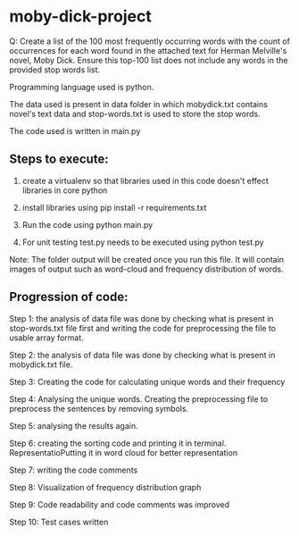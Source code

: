 # moby-dick-project

Q: Create a list of the 100 most frequently occurring words with the count of occurrences for each word found in the attached text for Herman Melville's novel, Moby Dick. Ensure this top-100 list does not include any words in the provided stop words list.

Programming language used is python.

The data used is present in data folder in which mobydick.txt contains novel's text data and stop-words.txt is used to store the stop words.

The code used is written in main.py

## Steps to execute:

1. create a virtualenv so that libraries used in this code doesn't effect libraries in core python 

2. install libraries using pip install -r requirements.txt

3. Run the code using python main.py

4. For unit testing test.py needs to be executed using python test.py 

Note: The folder output will be created once you run this file. It will contain images of output such as word-cloud and frequency distribution of words.


## Progression of code:

Step 1: the analysis of data file was done by checking what is present in stop-words.txt file first and writing the code for preprocessing the file to usable array format. 

Step 2: the analysis of data file was done by checking what is present in mobydick.txt file.

Step 3: Creating the code for calculating unique words and their frequency

Step 4: Analysing the unique words. Creating the preprocessing file to preprocess the sentences by removing symbols.

Step 5: analysing the results again.

Step 6: creating the sorting code and printing it in terminal. RepresentatioPutting it in word cloud for better representation

Step 7: writing the code comments

Step 8: Visualization of frequency distribution graph

Step 9: Code readability and code comments was improved

Step 10: Test cases written